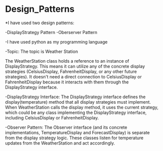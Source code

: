# Design_Patterns
*I have used two design patterns:

-DisplayStrategy Pattern
-Oberserver Pattern

-I have used python as my programming language 

-Topic: The topic is Weather Station 

The WeatherStation class holds a reference to an instance of DisplayStrategy. This means it can utilize any of the concrete display strategies (CelsiusDisplay, FahrenheitDisplay, or any other future strategies).
It doesn't need a direct connection to CelsiusDisplay or FahrenheitDisplay because it interacts with them through the DisplayStrategy interface.

-DisplayStrategy Interface:
The DisplayStrategy interface defines the display(temperature) method that all display strategies must implement.
When WeatherStation calls the display method, it uses the current strategy, which could be any class implementing the DisplayStrategy interface, including CelsiusDisplay or FahrenheitDisplay.

-Observer Pattern:
The Observer interface (and its concrete implementations, TemperatureDisplay and ForecastDisplay) is separate from the display strategy logic. These classes listen for temperature updates from the WeatherStation and act accordingly.
